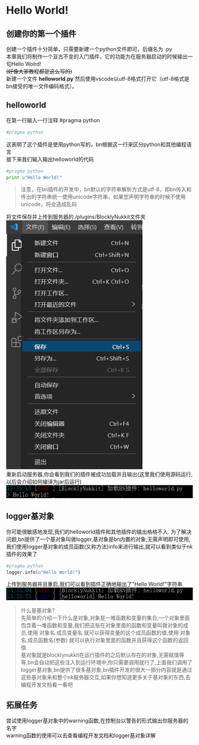 # Hello World!  
## 创建你的第一个插件  

创建一个插件十分简单，只需要新建一个python文件即可，后缀名为 .py  
本章我们将制作一个亘古不变的入门插件，它的功能为在服务器启动的时候输出一句Hello Wolrd!  
~~(好像大家教程都是这么写的)~~  
新建一个文件 **helloworld.py** 然后使用vscode以utf-8格式打开它（utf-8格式是bn接受的唯一文件编码格式）。  
## helloworld  
在第一行输入一行注释 #pragma python  
```python  
#pragma python  
```  
这表明了这个插件是使用python写的，bn根据这一行来区分python和其他编程语言  
接下来我们输入输出helloworld的代码  
```python  
#pragma python  
print u"Hello World!"  
```  
> 注意，在bn插件的开发中，bn默认的字符串解析方式是utf-8，即bn传入和传出的字符串统一使用unicode字符串，如果您声明字符串的时候不使用unicode，将会造成乱码  


将文件保存并上传到服务器的./plugins/BlocklyNukkit文件夹  
![](/images/screenshot_1597994069865.png)  
重新启动服务器,你会看到我们的插件被成功加载并且输出(这里我们使用源码运行,以后会介绍如何编译为jar后运行)  
![](../../../images/screenshot_1597994185472.png)  
## logger基对象  
你可能很敏感地发现,我们的helloworld插件和其他插件的输出格格不入. 为了解决问题,bn提供了一个基对象叫做logger,基对象是bn内置的对象,无需声明即可使用,我们使用logger基对象的成员函数(又称方法)info来进行输出,就可以看到类似于nk插件的效果了  
```python  
#pragma python  
logger.info(u"Hello World!")  
```  
上传到服务器并且重启,我们可以看到插件正确地输出了"Hello World!"字符串  
![](../../../images/screenshot_1597996339154.png)  

> 什么是基对象?  
> 先简单的介绍一下什么是对象,对象是一堆函数和变量的集合,一个对象里面包含着一堆函数和变量,我们把这些在对象里面的函数和变量叫做对象的成员,使用 对象名.成员变量名 就可以获得变量的这个成员函数的值,使用 对象名.成员函数名(参数) 就可以执行对象里面的函数并且获得这个函数的返回值.  
> 基对象就是blocklynukkit在运行插件的之后默认存在的对象,无需赋值等等,bn会自动把这些注入到运行环境中,你只需要调用就行了,上面我们调用了logger基对象,bn提供了很多基对象,bn插件开发的很大一部分内容就是通过这些基对象来和整个nk服务器交互,如果你想知道更多关于基对象的东西,去编程开发文档看一看吧

## 拓展任务  

尝试使用logger基对象中的warning函数,在控制台以警告的形式输出你服务器的名字  
warning函数的使用可以去查看编程开发文档和logger基对象详解